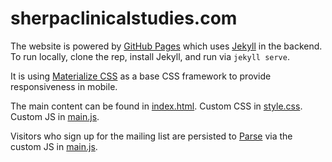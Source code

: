 # sherpaclinicalstudies.com

The website is powered by [GitHub Pages](https://pages.github.com/) which uses [Jekyll](http://jekyllrb.com/) in the backend.  To run locally, clone the rep, install Jekyll, and run via `jekyll serve`.

It is using [Materialize CSS](http://materializecss.com/) as a base CSS framework to provide responsiveness in mobile.

The main content can be found in [index.html](index.html).  Custom CSS in [style.css](css/style.css).  Custom JS in [main.js](js/main.js).

Visitors who sign up for the mailing list are persisted to [Parse](http://parse.com) via the custom JS in [main.js](js/main.js).

